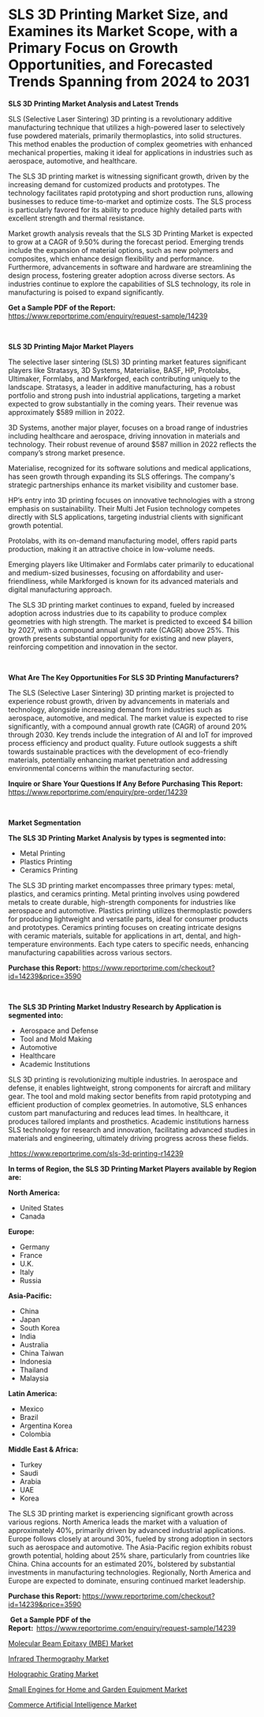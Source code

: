 <p><h1>SLS 3D Printing Market Size, and Examines its Market Scope, with a Primary Focus on Growth Opportunities, and Forecasted Trends Spanning from 2024 to 2031</h1></p><p><strong>SLS 3D Printing Market Analysis and Latest Trends</strong></p>
<p><p>SLS (Selective Laser Sintering) 3D printing is a revolutionary additive manufacturing technique that utilizes a high-powered laser to selectively fuse powdered materials, primarily thermoplastics, into solid structures. This method enables the production of complex geometries with enhanced mechanical properties, making it ideal for applications in industries such as aerospace, automotive, and healthcare.</p><p>The SLS 3D printing market is witnessing significant growth, driven by the increasing demand for customized products and prototypes. The technology facilitates rapid prototyping and short production runs, allowing businesses to reduce time-to-market and optimize costs. The SLS process is particularly favored for its ability to produce highly detailed parts with excellent strength and thermal resistance.</p><p>Market growth analysis reveals that the SLS 3D Printing Market is expected to grow at a CAGR of 9.50% during the forecast period. Emerging trends include the expansion of material options, such as new polymers and composites, which enhance design flexibility and performance. Furthermore, advancements in software and hardware are streamlining the design process, fostering greater adoption across diverse sectors. As industries continue to explore the capabilities of SLS technology, its role in manufacturing is poised to expand significantly.</p></p>
<p><strong>Get a Sample PDF of the Report:&nbsp;</strong> <a href="https://www.reportprime.com/enquiry/request-sample/14239?utm_campaign=1117&utm_medium=2&utm_source=Github&utm_content=ia&utm_term=28102024&utm_id=sls-3d-printing">https://www.reportprime.com/enquiry/request-sample/14239</a></p>
<p>&nbsp;</p>
<p><strong>SLS 3D Printing Major Market Players</strong></p>
<p><p>The selective laser sintering (SLS) 3D printing market features significant players like Stratasys, 3D Systems, Materialise, BASF, HP, Protolabs, Ultimaker, Formlabs, and Markforged, each contributing uniquely to the landscape. Stratasys, a leader in additive manufacturing, has a robust portfolio and strong push into industrial applications, targeting a market expected to grow substantially in the coming years. Their revenue was approximately $589 million in 2022.</p><p>3D Systems, another major player, focuses on a broad range of industries including healthcare and aerospace, driving innovation in materials and technology. Their robust revenue of around $587 million in 2022 reflects the company’s strong market presence.</p><p>Materialise, recognized for its software solutions and medical applications, has seen growth through expanding its SLS offerings. The company's strategic partnerships enhance its market visibility and customer base.</p><p>HP’s entry into 3D printing focuses on innovative technologies with a strong emphasis on sustainability. Their Multi Jet Fusion technology competes directly with SLS applications, targeting industrial clients with significant growth potential.</p><p>Protolabs, with its on-demand manufacturing model, offers rapid parts production, making it an attractive choice in low-volume needs. </p><p>Emerging players like Ultimaker and Formlabs cater primarily to educational and medium-sized businesses, focusing on affordability and user-friendliness, while Markforged is known for its advanced materials and digital manufacturing approach.</p><p>The SLS 3D printing market continues to expand, fueled by increased adoption across industries due to its capability to produce complex geometries with high strength. The market is predicted to exceed $4 billion by 2027, with a compound annual growth rate (CAGR) above 25%. This growth presents substantial opportunity for existing and new players, reinforcing competition and innovation in the sector.</p></p>
<p>&nbsp;</p>
<p><strong>What Are The Key Opportunities For SLS 3D Printing Manufacturers?</strong></p>
<p><p>The SLS (Selective Laser Sintering) 3D printing market is projected to experience robust growth, driven by advancements in materials and technology, alongside increasing demand from industries such as aerospace, automotive, and medical. The market value is expected to rise significantly, with a compound annual growth rate (CAGR) of around 20% through 2030. Key trends include the integration of AI and IoT for improved process efficiency and product quality. Future outlook suggests a shift towards sustainable practices with the development of eco-friendly materials, potentially enhancing market penetration and addressing environmental concerns within the manufacturing sector.</p></p>
<p><strong>Inquire or Share Your Questions If Any Before Purchasing This Report:</strong> <a href="https://www.reportprime.com/enquiry/pre-order/14239?utm_campaign=1117&utm_medium=2&utm_source=Github&utm_content=ia&utm_term=28102024&utm_id=sls-3d-printing">https://www.reportprime.com/enquiry/pre-order/14239</a></p>
<p>&nbsp;</p>
<p><strong>Market Segmentation</strong></p>
<p><strong>The SLS 3D Printing Market Analysis by types is segmented into:</strong></p>
<p><ul><li>Metal Printing</li><li>Plastics Printing</li><li>Ceramics Printing</li></ul></p>
<p><p>The SLS 3D printing market encompasses three primary types: metal, plastics, and ceramics printing. Metal printing involves using powdered metals to create durable, high-strength components for industries like aerospace and automotive. Plastics printing utilizes thermoplastic powders for producing lightweight and versatile parts, ideal for consumer products and prototypes. Ceramics printing focuses on creating intricate designs with ceramic materials, suitable for applications in art, dental, and high-temperature environments. Each type caters to specific needs, enhancing manufacturing capabilities across various sectors.</p></p>
<p><strong>Purchase this Report:&nbsp;</strong><a href="https://www.reportprime.com/checkout?id=14239&price=3590&utm_campaign=1117&utm_medium=2&utm_source=Github&utm_content=ia&utm_term=28102024&utm_id=sls-3d-printing">https://www.reportprime.com/checkout?id=14239&price=3590</a></p>
<p>&nbsp;</p>
<p><strong>The SLS 3D Printing Market Industry Research by Application is segmented into:</strong></p>
<p><ul><li>Aerospace and Defense</li><li>Tool and Mold Making</li><li>Automotive</li><li>Healthcare</li><li>Academic Institutions</li></ul></p>
<p><p>SLS 3D printing is revolutionizing multiple industries. In aerospace and defense, it enables lightweight, strong components for aircraft and military gear. The tool and mold making sector benefits from rapid prototyping and efficient production of complex geometries. In automotive, SLS enhances custom part manufacturing and reduces lead times. In healthcare, it produces tailored implants and prosthetics. Academic institutions harness SLS technology for research and innovation, facilitating advanced studies in materials and engineering, ultimately driving progress across these fields.</p></p>
<p><a href="https://www.reportprime.com/sls-3d-printing-r14239?utm_campaign=1117&utm_medium=2&utm_source=Github&utm_content=ia&utm_term=28102024&utm_id=sls-3d-printing">&nbsp;https://www.reportprime.com/sls-3d-printing-r14239</a></p>
<p><strong>In terms of Region, the SLS 3D Printing Market Players available by Region are:</strong></p>
<p>
    <p> <strong> North America: </strong>
        <ul>
            <li>United States</li>
            <li>Canada</li>
        </ul>
        </p> 
    <p> <strong> Europe: </strong>
        <ul>
            <li>Germany</li>
            <li>France</li>
            <li>U.K.</li>
            <li>Italy</li>
            <li>Russia</li>
        </ul>
        </p> 
    <p> <strong> Asia-Pacific: </strong>
        <ul>
            <li>China</li>
            <li>Japan</li>
            <li>South Korea</li>
            <li>India</li>
            <li>Australia</li>
            <li>China Taiwan</li>
            <li>Indonesia</li>
            <li>Thailand</li>
            <li>Malaysia</li>
        </ul>
        </p> 
    <p> <strong> Latin America: </strong>
        <ul>
            <li>Mexico</li>
            <li>Brazil</li>
            <li>Argentina Korea</li>
            <li>Colombia</li>
        </ul>
        </p> 
    <p> <strong> Middle East & Africa: </strong>
        <ul>
            <li>Turkey</li>
            <li>Saudi</li>
            <li>Arabia</li>
            <li>UAE</li>
            <li>Korea</li>
        </ul>
    </p>
    </p>
<p><p>The SLS 3D printing market is experiencing significant growth across various regions. North America leads the market with a valuation of approximately 40%, primarily driven by advanced industrial applications. Europe follows closely at around 30%, fueled by strong adoption in sectors such as aerospace and automotive. The Asia-Pacific region exhibits robust growth potential, holding about 25% share, particularly from countries like China. China accounts for an estimated 20%, bolstered by substantial investments in manufacturing technologies. Regionally, North America and Europe are expected to dominate, ensuring continued market leadership.</p></p>
<p><strong>Purchase this Report: </strong><a href="https://www.reportprime.com/checkout?id=14239&price=3590&utm_campaign=1117&utm_medium=2&utm_source=Github&utm_content=ia&utm_term=28102024&utm_id=sls-3d-printing">https://www.reportprime.com/checkout?id=14239&price=3590</a></p>
<p>&nbsp;<strong>Get a Sample PDF of the Report:&nbsp;&nbsp;</strong><a href="https://www.reportprime.com/enquiry/request-sample/14239?utm_campaign=1117&utm_medium=2&utm_source=Github&utm_content=ia&utm_term=28102024&utm_id=sls-3d-printing">https://www.reportprime.com/enquiry/request-sample/14239</a></p>
<p><strong></strong></p>
<p><p><a href="https://issuu.com/reportprime-2/docs/molecular-beam-epitaxy-mbe-market-s_b5500ffed81def?utm_campaign=1117&utm_medium=2&utm_source=Github&utm_content=ia&utm_term=28102024&utm_id=sls-3d-printing">Molecular Beam Epitaxy (MBE) Market</a></p><p><a href="https://github.com/kiara3n0pau/Market-Research-Report-List-1/blob/main/infrared-thermography-market.md?utm_campaign=1117&utm_medium=2&utm_source=Github&utm_content=ia&utm_term=28102024&utm_id=sls-3d-printing">Infrared Thermography Market</a></p><p><a href="https://www.linkedin.com/pulse/holographic-grating-market-segmentation-in-depth-analysis-laserastronomyoptical-docsf?utm_campaign=1117&utm_medium=2&utm_source=Github&utm_content=ia&utm_term=28102024&utm_id=sls-3d-printing">Holographic Grating Market</a></p><p><a href="https://issuu.com/reportprime-2/docs/small-engines-for-home-and-garden-e_05ded345cfaf79?utm_campaign=1117&utm_medium=2&utm_source=Github&utm_content=ia&utm_term=28102024&utm_id=sls-3d-printing">Small Engines for Home and Garden Equipment Market</a></p><p><a href="https://github.com/florjvdva/Market-Research-Report-List-1/blob/main/commerce-artificial-intelligence-market.md?utm_campaign=1117&utm_medium=2&utm_source=Github&utm_content=ia&utm_term=28102024&utm_id=sls-3d-printing">Commerce Artificial Intelligence Market</a></p></p>